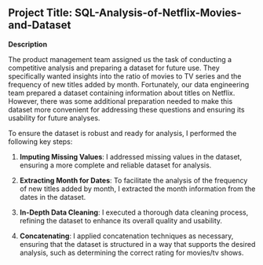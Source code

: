 ## Project Title: SQL-Analysis-of-Netflix-Movies-and-Dataset

**Description**

The product management team assigned us the task of conducting a competitive analysis and preparing a dataset for future use. They specifically wanted insights into the ratio of movies to TV series and the frequency of new titles added by month. Fortunately, our data engineering team prepared a dataset containing information about titles on Netflix. However, there was some additional preparation needed to make this dataset more convenient for addressing these questions and ensuring its usability for future analyses.

To ensure the dataset is robust and ready for analysis, I performed the following key steps:

1. **Imputing Missing Values**: I addressed missing values in the dataset, ensuring a more complete and reliable dataset for analysis.

2. **Extracting Month for Dates**: To facilitate the analysis of the frequency of new titles added by month, I extracted the month information from the dates in the dataset.

3. **In-Depth Data Cleaning**: I executed a thorough data cleaning process, refining the dataset to enhance its overall quality and usability.

4. **Concatenating**: I applied concatenation techniques as necessary, ensuring that the dataset is structured in a way that supports the desired analysis, such as determining the correct rating for movies/tv shows.

